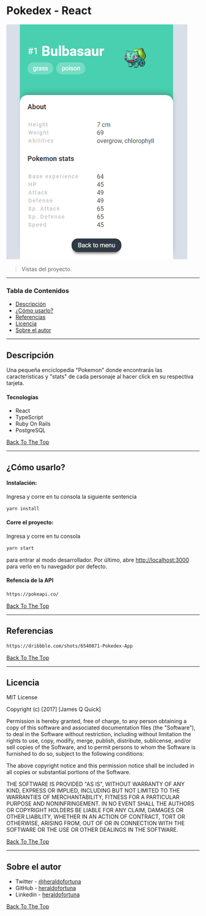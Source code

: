 # Pokedex - React

![Project Image](duna-frontend/src/assets/project-image.PNG)

> Vistas del proyecto.

---

### Tabla de Contenidos

- [Descripción](#description)
- [¿Cómo usarlo?](#how-to-use)
- [Referencias](#references)
- [Licencia](#license)
- [Sobre el autor](#author-info)

---

## Descripción

Una pequeña enciclopedia "Pokemon" donde encontrarás las características y "stats" de cada personaje al hacer click en su respectiva tarjeta.

#### Tecnologías

- React
- TypeScript
- Ruby On Rails
- PostgreSQL

[Back To The Top](#read-me-template)

---

## ¿Cómo usarlo?

#### Instalación:

Ingresa y corre en tu consola la siguiente sentencia

```html
yarn install
```

#### Corre el proyecto:

Ingresa y corre en tu consola

```html
yarn start
```

para entrar al modo desarrollador.
Por último, abre [http://localhost:3000](http://localhost:3000) para verlo en tu navegador por defecto.

#### Refencia de la API

```html
https://pokeapi.co/
```

[Back To The Top](#read-me-template)

---

## Referencias

```html
https://dribbble.com/shots/6540871-Pokedex-App
```

[Back To The Top](#read-me-template)

---

## Licencia

MIT License

Copyright (c) [2017] [James Q Quick]

Permission is hereby granted, free of charge, to any person obtaining a copy
of this software and associated documentation files (the "Software"), to deal
in the Software without restriction, including without limitation the rights
to use, copy, modify, merge, publish, distribute, sublicense, and/or sell
copies of the Software, and to permit persons to whom the Software is
furnished to do so, subject to the following conditions:

The above copyright notice and this permission notice shall be included in all
copies or substantial portions of the Software.

THE SOFTWARE IS PROVIDED "AS IS", WITHOUT WARRANTY OF ANY KIND, EXPRESS OR
IMPLIED, INCLUDING BUT NOT LIMITED TO THE WARRANTIES OF MERCHANTABILITY,
FITNESS FOR A PARTICULAR PURPOSE AND NONINFRINGEMENT. IN NO EVENT SHALL THE
AUTHORS OR COPYRIGHT HOLDERS BE LIABLE FOR ANY CLAIM, DAMAGES OR OTHER
LIABILITY, WHETHER IN AN ACTION OF CONTRACT, TORT OR OTHERWISE, ARISING FROM,
OUT OF OR IN CONNECTION WITH THE SOFTWARE OR THE USE OR OTHER DEALINGS IN THE
SOFTWARE.

[Back To The Top](#read-me-template)

---

## Sobre el autor

- Twitter - [@heraldofortuna](https://twitter.com/heraldofortuna)
- GitHub - [heraldofortuna](https://github.com/heraldofortuna)
- Linkedin - [heraldofortuna](https://www.linkedin.com/in/heraldo-fortuna/)

[Back To The Top](#read-me-template)
